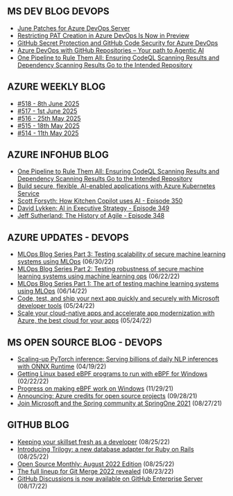 ## MS DEV BLOG DEVOPS 

<!-- DEVBLOGDEVOPS:START -->
- [June Patches for Azure DevOps Server](https://devblogs.microsoft.com/devops/june-patches-for-azure-devops-server-4/)
- [Restricting PAT Creation in Azure DevOps Is Now in Preview](https://devblogs.microsoft.com/devops/restricting-pat-creation-in-azure-devops-is-now-in-preview/)
- [GitHub Secret Protection and GitHub Code Security for Azure DevOps](https://devblogs.microsoft.com/devops/github-secret-protection-and-github-code-security-for-azure-devops/)
- [Azure DevOps with GitHub Repositories – Your path to Agentic AI](https://devblogs.microsoft.com/devops/azure-devops-with-github-repositories-your-path-to-agentic-ai/)
- [One Pipeline to Rule Them All: Ensuring CodeQL Scanning Results and Dependency Scanning Results Go to the Intended Repository](https://devblogs.microsoft.com/devops/one-pipeline-to-rule-them-all-codeql-dependency-scanning/)
<!-- DEVBLOGDEVOPS:END -->


## AZURE WEEKLY BLOG

<!-- AZUREWEEKLY:START -->
- [#518 - 8th June 2025](https://azureweekly.info/issue-518.html)
- [#517 - 1st June 2025](https://azureweekly.info/issue-517.html)
- [#516 - 25th May 2025](https://azureweekly.info/issue-516.html)
- [#515 - 18th May 2025](https://azureweekly.info/issue-515.html)
- [#514 - 11th May 2025](https://azureweekly.info/issue-514.html)
<!-- AZUREWEEKLY:END -->

## AZURE INFOHUB BLOG 

<!-- AZUREINFOHUB:START -->
- [One Pipeline to Rule Them All: Ensuring CodeQL Scanning Results and Dependency Scanning Results Go to the Intended Repository](https://devblogs.microsoft.com/devops/one-pipeline-to-rule-them-all-codeql-dependency-scanning/)
- [Build secure, flexible, AI-enabled applications with Azure Kubernetes Service](https://techcommunity.microsoft.com/t5/apps-on-azure-blog/build-secure-flexible-ai-enabled-applications-with-azure/ba-p/4415227)
- [Scott Forsyth: How Kitchen Copilot uses AI - Episode 350](http://feed.azuredevops.show/scott-forsyth-how-kitchen-copilot-uses-ai-episode-350)
- [David Lykken: AI in Executive Strategy - Episode 349](http://feed.azuredevops.show/david-lykken-ai-in-executive-strategy-episode-349)
- [Jeff Sutherland: The History of Agile - Episode 348](http://feed.azuredevops.show/jeff-sutherland-the-history-of-agile-episode-348)
<!-- AZUREINFOHUB:END -->


## AZURE UPDATES - DEVOPS 

<!-- AZUREUPDATES:START -->

 - [MLOps Blog Series Part 3: Testing scalability of secure machine learning systems using MLOps](https://azure.microsoft.com/blog/mlops-blog-series-part-3-testing-scalability-of-secure-machine-learning-systems-using-mlops/) (06/30/22)
 - [MLOps Blog Series Part 2: Testing robustness of secure machine learning systems using machine learning ops](https://azure.microsoft.com/blog/mlops-blog-series-part-2-testing-robustness-of-secure-machine-learning-systems-using-machine-learning-ops/) (06/22/22)
 - [MLOps Blog Series Part 1: The art of testing machine learning systems using MLOps](https://azure.microsoft.com/blog/mlops-blog-series-part-1-the-art-of-testing-machine-learning-systems-using-mlops/) (06/14/22)
 - [Code, test, and ship your next app quickly and securely with Microsoft developer tools](https://azure.microsoft.com/blog/code-test-and-ship-your-next-app-quickly-and-securely-with-microsoft-developer-tools/) (05/24/22)
 - [Scale your cloud-native apps and accelerate app modernization with Azure, the best cloud for your apps](https://azure.microsoft.com/blog/scale-your-cloudnative-apps-and-accelerate-app-modernization-with-azure-the-best-cloud-for-your-apps/) (05/24/22)
<!-- AZUREUPDATES:END -->


## MS OPEN SOURCE BLOG - DEVOPS 

<!-- MSOPENSOURCEBLOG:START -->

 - [Scaling-up PyTorch inference: Serving billions of daily NLP inferences with ONNX Runtime](https://cloudblogs.microsoft.com/opensource/2022/04/19/scaling-up-pytorch-inference-serving-billions-of-daily-nlp-inferences-with-onnx-runtime/) (04/19/22)
 - [Getting Linux based eBPF programs to run with eBPF for Windows](https://cloudblogs.microsoft.com/opensource/2022/02/22/getting-linux-based-ebpf-programs-to-run-with-ebpf-for-windows/) (02/22/22)
 - [Progress on making eBPF work on Windows](https://cloudblogs.microsoft.com/opensource/2021/11/29/progress-on-making-ebpf-work-on-windows/) (11/29/21)
 - [Announcing: Azure credits for open source projects](https://cloudblogs.microsoft.com/opensource/2021/09/28/announcing-azure-credits-for-open-source-projects/) (09/28/21)
 - [Join Microsoft and the Spring community at SpringOne 2021](https://cloudblogs.microsoft.com/opensource/2021/08/27/join-microsoft-and-the-spring-community-at-springone-2021/) (08/27/21)
<!-- MSOPENSOURCEBLOG:END -->


## GITHUB BLOG


<!-- GITHUB:START -->

 - [Keeping your skillset fresh as a developer](https://github.blog/2022-08-25-keeping-your-skillset-fresh-as-a-developer/) (08/25/22)
 - [Introducing Trilogy: a new database adapter for Ruby on Rails](https://github.blog/2022-08-25-introducing-trilogy-a-new-database-adapter-for-ruby-on-rails/) (08/25/22)
 - [Open Source Monthly: August 2022 Edition](https://github.blog/2022-08-25-open-source-monthly-august-2022-edition/) (08/25/22)
 - [The full lineup for Git Merge 2022 revealed](https://github.blog/2022-08-23-the-full-lineup-for-git-merge-2022-revealed/) (08/23/22)
 - [GitHub Discussions is now available on GitHub Enterprise Server](https://github.blog/2022-08-17-github-discussions-is-now-available-on-github-enterprise-server/) (08/17/22)
<!-- GITHUB:END -->
